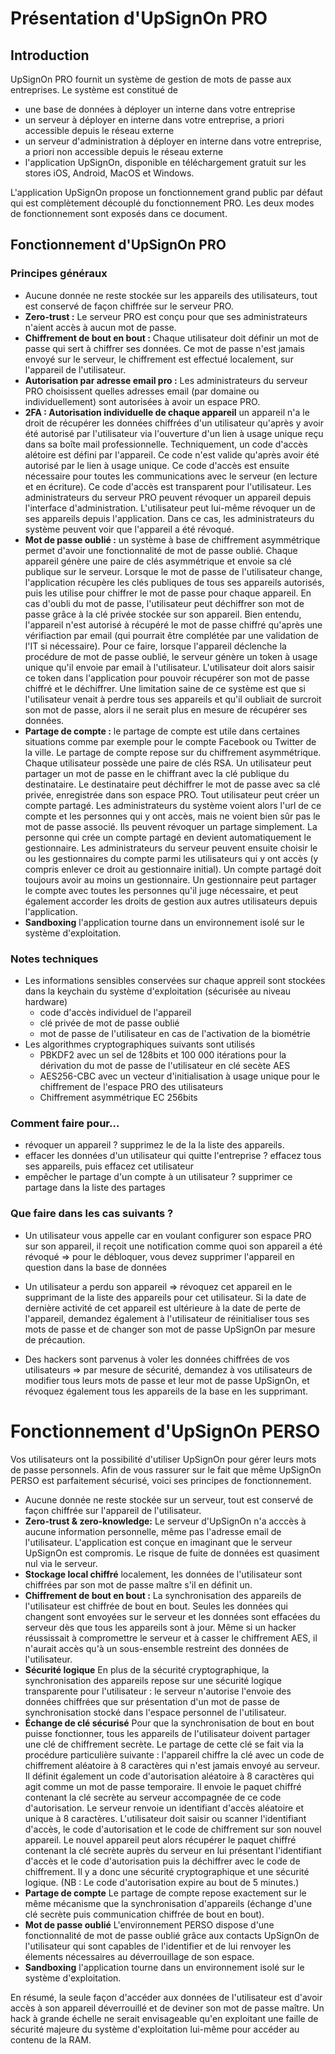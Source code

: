 # Présentation d'UpSignOn PRO

## Introduction

UpSignOn PRO fournit un système de gestion de mots de passe aux entreprises.
Le système est constitué de

- une base de données à déployer un interne dans votre entreprise
- un serveur à déployer en interne dans votre entreprise, a priori accessible depuis le réseau externe
- un serveur d'administration à déployer en interne dans votre entreprise, a priori non accessible depuis le réseau externe
- l'application UpSignOn, disponible en téléchargement gratuit sur les stores iOS, Android, MacOS et Windows.

L'application UpSignOn propose un fonctionnement grand public par défaut qui est complètement découplé du fonctionnement PRO. Les deux modes de fonctionnement sont exposés dans ce document.

## Fonctionnement d'UpSignOn PRO

### Principes généraux

- Aucune donnée ne reste stockée sur les appareils des utilisateurs, tout est conservé de façon chiffrée sur le serveur PRO.
- **Zero-trust :** Le serveur PRO est conçu pour que ses administrateurs n'aient accès à aucun mot de passe.
- **Chiffrement de bout en bout :** Chaque utilisateur doit définir un mot de passe qui sert à chiffrer ses données. Ce mot de passe n'est jamais envoyé sur le serveur, le chiffrement est effectué localement, sur l'appareil de l'utilisateur.
- **Autorisation par adresse email pro :** Les administrateurs du serveur PRO choisissent quelles adresses email (par domaine ou individuellement) sont autorisées à avoir un espace PRO.
- **2FA : Autorisation individuelle de chaque appareil** un appareil n'a le droit de récupérer les données chiffrées d'un utilisateur qu'après y avoir été autorisé par l'utilisateur via l'ouverture d'un lien à usage unique reçu dans sa boîte mail professionnelle. Techniquement, un code d'accès alétoire est défini par l'appareil. Ce code n'est valide qu'après avoir été autorisé par le lien à usage unique. Ce code d'accès est ensuite nécessaire pour toutes les communications avec le serveur (en lecture et en écriture). Ce code d'accès est transparent pour l'utilisateur. Les administrateurs du serveur PRO peuvent révoquer un appareil depuis l'interface d'administration. L'utilisateur peut lui-même révoquer un de ses appareils depuis l'application. Dans ce cas, les administrateurs du système peuvent voir que l'appareil a été révoqué.
- **Mot de passe oublié :** un système à base de chiffrement asymmétrique permet d'avoir une fonctionnalité de mot de passe oublié. Chaque appareil génère une paire de clés asymmétrique et envoie sa clé publique sur le serveur. Lorsque le mot de passe de l'utilisateur change, l'application récupère les clés publiques de tous ses appareils autorisés, puis les utilise pour chiffrer le mot de passe pour chaque appareil. En cas d'oubli du mot de passe, l'utilisateur peut déchiffrer son mot de passe grâce à la clé privée stockée sur son appareil. Bien entendu, l'appareil n'est autorisé à récupéré le mot de passe chiffré qu'après une vérifiaction par email (qui pourrait être complétée par une validation de l'IT si nécessaire). Pour ce faire, lorsque l'appareil déclenche la procédure de mot de passe oublié, le serveur génère un token à usage unique qu'il envoie par email à l'utilisateur. L'utilisateur doit alors saisir ce token dans l'application pour pouvoir récupérer son mot de passe chiffré et le déchiffrer.
  Une limitation saine de ce système est que si l'utilisateur venait à perdre tous ses appareils et qu'il oubliait de surcroit son mot de passe, alors il ne serait plus en mesure de récupérer ses données.
- **Partage de compte :** le partage de compte est utile dans certaines situations comme par exemple pour le compte Facebook ou Twitter de la ville. Le partage de compte repose sur du chiffrement asymmétrique. Chaque utilisateur possède une paire de clés RSA. Un utilisateur peut partager un mot de passe en le chiffrant avec la clé publique du destinataire. Le destinataire peut déchiffrer le mot de passe avec sa clé privée, enregistrée dans son espace PRO. Tout utilisateur peut créer un compte partagé. Les administrateurs du système voient alors l'url de ce compte et les personnes qui y ont accès, mais ne voient bien sûr pas le mot de passe associé. Ils peuvent révoquer un partage simplement. La personne qui crée un compte partagé en devient automatiquement le gestionnaire. Les administrateurs du serveur peuvent ensuite choisir le ou les gestionnaires du compte parmi les utilisateurs qui y ont accès (y compris enlever ce droit au gestionnaire initial). Un compte partagé doit toujours avoir au moins un gestionnaire. Un gestionnaire peut partager le compte avec toutes les personnes qu'il juge nécessaire, et peut également accorder les droits de gestion aux autres utilisateurs depuis l'application.
- **Sandboxing** l'application tourne dans un environnement isolé sur le système d'exploitation.

### Notes techniques

- Les informations sensibles conservées sur chaque appreil sont stockées dans la keychain du système d'exploitation (sécurisée au niveau hardware)
  - code d'accès individuel de l'appareil
  - clé privée de mot de passe oublié
  - mot de passe de l'utilisateur en cas de l'activation de la biométrie
- Les algorithmes cryptographiques suivants sont utilisés
  - PBKDF2 avec un sel de 128bits et 100 000 itérations pour la dérivation du mot de passe de l'utilisateur en clé secète AES
  - AES256-CBC avec un vecteur d'initialisation à usage unique pour le chiffrement de l'espace PRO des utilisateurs
  - Chiffrement asymmétrique EC 256bits

### Comment faire pour...

- révoquer un appareil ? supprimez le de la la liste des appareils.
- effacer les données d'un utilisateur qui quitte l'entreprise ? effacez tous ses appareils, puis effacez cet utilisateur
- empêcher le partage d'un compte à un utilisateur ? supprimer ce partage dans la liste des partages

### Que faire dans les cas suivants ?

- Un utilisateur vous appelle car en voulant configurer son espace PRO sur son appareil, il reçoit une notification comme quoi son appareil a été révoqué
  => pour le débloquer, vous devez supprimer l'appareil en question dans la base de données

- Un utilisateur a perdu son appareil
  => révoquez cet appareil en le supprimant de la liste des appareils pour cet utilisateur. Si la date de dernière activité de cet appareil est ultérieure à la date de perte de l'appareil, demandez également à l'utilisateur de réinitialiser tous ses mots de passe et de changer son mot de passe UpSignOn par mesure de précaution.

- Des hackers sont parvenus à voler les données chiffrées de vos utilisateurs
  => par mesure de sécurité, demandez à vos utilisateurs de modifier tous leurs mots de passe et leur mot de passe UpSignOn, et révoquez également tous les appareils de la base en les supprimant.

# Fonctionnement d'UpSignOn PERSO

Vos utilisateurs ont la possibilité d'utiliser UpSignOn pour gérer leurs mots de passe personnels. Afin de vous rassurer sur le fait que même UpSignOn PERSO est parfaitement sécurisé, voici ses principes de fonctionnement.

- Aucune donnée ne reste stockée sur un serveur, tout est conservé de façon chiffrée sur l'appareil de l'utilisateur.
- **Zero-trust & zero-knowledge:** Le serveur d'UpSignOn n'a acccès à aucune information personnelle, même pas l'adresse email de l'utilisateur. L'application est conçue en imaginant que le serveur UpSignOn est compromis. Le risque de fuite de données est quasiment nul via le serveur.
- **Stockage local chiffré** localement, les données de l'utilisateur sont chiffrées par son mot de passe maître s'il en définit un.
- **Chiffrement de bout en bout :** La synchronisation des appareils de l'utilisateur est chiffrée de bout en bout. Seules les données qui changent sont envoyées sur le serveur et les données sont effacées du serveur dès que tous les appareils sont à jour. Même si un hacker réussissait à compromettre le serveur et à casser le chiffrement AES, il n'aurait accès qu'à un sous-ensemble restreint des données de l'utilisateur.
- **Sécurité logique** En plus de la sécurité cryptographique, la synchronisation des appareils repose sur une sécurité logique transparente pour l'utilisateur : le serveur n'autorise l'envoie des données chiffrées que sur présentation d'un mot de passe de synchronisation stocké dans l'espace personnel de l'utilisateur.
- **Échange de clé sécurisé** Pour que la synchronisation de bout en bout puisse fonctionner, tous les appareils de l'utilisateur doivent partager une clé de chiffrement secrète. Le partage de cette clé se fait via la procédure particulière suivante : l'appareil chiffre la clé avec un code de chiffrement aléatoire à 8 caractères qui n'est jamais envoyé au serveur. Il définit également un code d'autorisation aléatoire à 8 caractères qui agit comme un mot de passe temporaire. Il envoie le paquet chiffré contenant la clé secrète au serveur accompagnée de ce code d'autorisation. Le serveur renvoie un identifiant d'accès aléatoire et unique à 8 caractères. L'utilisateur doit saisir ou scanner l'identifiant d'accès, le code d'autorisation et le code de chiffrement sur son nouvel appareil. Le nouvel appareil peut alors récupérer le paquet chiffré contenant la clé secrète auprès du serveur en lui présentant l'identifiant d'accès et le code d'autorisation puis la déchiffrer avec le code de chiffrement. Il y a donc une sécurité cryptographique et une sécurité logique. (NB : Le code d'autorisation expire au bout de 5 minutes.)
- **Partage de compte** Le partage de compte repose exactement sur le même mécanisme que la synchronisation d'appareils (échange d'une clé secrète puis communication chiffrée de bout en bout).
- **Mot de passe oublié** L'environnement PERSO dispose d'une fonctionnalité de mot de passe oublié grâce aux contacts UpSignOn de l'utilisateur qui sont capables de l'identifier et de lui renvoyer les élements nécessaires au déverrouillage de son espace.
- **Sandboxing** l'application tourne dans un environnement isolé sur le système d'exploitation.

En résumé, la seule façon d'accéder aux données de l'utilisateur est d'avoir accès à son appareil déverrouillé et de deviner son mot de passe maître. Un hack à grande échelle ne serait envisageable qu'en exploitant une faille de sécurité majeure du système d'exploitation lui-même pour accéder au contenu de la RAM.
